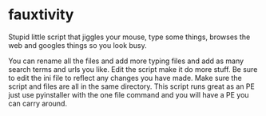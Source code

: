 # fauxtivity
Stupid little script that jiggles your mouse, type some things, browses the web and googles things so you look busy.

You can rename all the files and add more typing files and add as many search terms and urls you like. Edit the script make it do more stuff. 
Be sure to edit the ini file to reflect any changes you have made. Make sure the script and files are all in the same directory. This script runs
great as an PE just use pyinstaller with the one file command and you will have a PE you can carry around.
